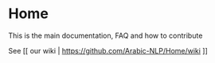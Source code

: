 # Home
This is the main documentation, FAQ and how to contribute 

See [[ our wiki | https://github.com/Arabic-NLP/Home/wiki ]]
